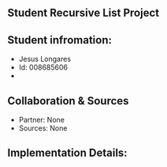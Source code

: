 ## Student Recursive List Project
## Student infromation:
- Jesus Longares
- Id: 008685606
- 
## Collaboration & Sources
- Partner: None
- Sources: None

## Implementation Details:
